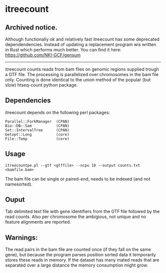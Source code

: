 # itreecount

## Archived notice.
Although functionally ok and relatively fast itreecount has some deprecated
dependendencies. Instead of updating a replacement program wis written in Rust
which performs much better. You can find it here:
https://github.com/NKI-GCF/gensum

----

itreecount counts reads from bam files on genomic regions supplied trough a GTF
file. The processing is parallelized over chromosomes in the bam file only. Counting 
is done identical to the union method of the popular (but slow) htseq-count python package.

## Dependencies
itreecount depends on the following perl packages:

	Parallel::ForkManager  (CPAN)
	Bio::DB::Sam           (CPAN)
	Set::IntervalTree      (CPAN)
	Getopt::Long           (core)
	File::Temp             (core)

## Usage
    itreecountpe.pl --gtf <gtffile> --ncpu 10 --output counts.txt <bamfile.bam>

The bam file can be single or paired-end, needs to be indexed (and not namesorted).

## Ouput

Tab delimited text file with gene identifiers from the GTF file followed by the read counts. Also per chromosome the ambigious, not unique and no feature alignments are reported.

## Warnings:

The read pairs in the bam file are counted once (if they fall on the same gene), but because the program parses position sorted data it temporarily stores these reads in memory. If the dataset has many mated reads that are separated over a large distance the memory consumption might grow.

